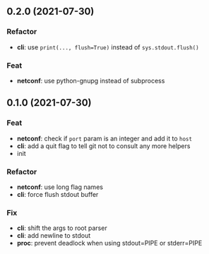 ## 0.2.0 (2021-07-30)

### Refactor

- **cli**: use `print(..., flush=True)` instead of `sys.stdout.flush()`

### Feat

- **netconf**: use python-gnupg instead of subprocess

## 0.1.0 (2021-07-30)

### Feat

- **netconf**: check if `port` param is an integer and add it to `host`
- **cli**: add a quit flag to tell git not to consult any more helpers
- init

### Refactor

- **netconf**: use long flag names
- **cli**: force flush stdout buffer

### Fix

- **cli**: shift the args to root parser
- **cli**: add newline to stdout
- **proc**: prevent deadlock when using stdout=PIPE or stderr=PIPE
